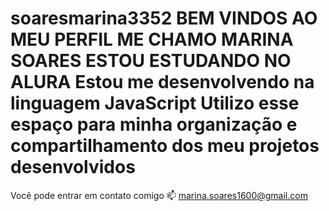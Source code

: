   # soaresmarina3352                                                                                                                                                                               BEM VINDOS AO MEU PERFIL                                                                                                                                                                      ME CHAMO MARINA SOARES                                                                                                                                                                        ESTOU ESTUDANDO NO ALURA                                                                                                                                                                      Estou me desenvolvendo na linguagem JavaScript                                                                                                                                                Utilizo esse espaço para minha organização e compartilhamento dos meu projetos desenvolvidos
Você pode entrar em contato comigo 📫
marina.soares1600@gmail.com                                                                                                                                                                     
